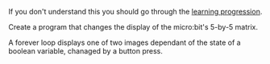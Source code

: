 If you don't understand this you should go through the [learning progression](learning-progression.md).

Create a program that changes the display of the micro:bit's 5-by-5 matrix.

A forever loop displays one of two images dependant of the state of a boolean variable, chanaged by a button press.




